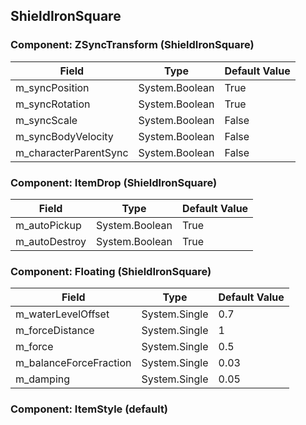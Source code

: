 ## ShieldIronSquare

### Component: ZSyncTransform (ShieldIronSquare)

|Field|Type|Default Value|
|---|---|---|
|m_syncPosition|System.Boolean|True|
|m_syncRotation|System.Boolean|True|
|m_syncScale|System.Boolean|False|
|m_syncBodyVelocity|System.Boolean|False|
|m_characterParentSync|System.Boolean|False|

### Component: ItemDrop (ShieldIronSquare)

|Field|Type|Default Value|
|---|---|---|
|m_autoPickup|System.Boolean|True|
|m_autoDestroy|System.Boolean|True|

### Component: Floating (ShieldIronSquare)

|Field|Type|Default Value|
|---|---|---|
|m_waterLevelOffset|System.Single|0.7|
|m_forceDistance|System.Single|1|
|m_force|System.Single|0.5|
|m_balanceForceFraction|System.Single|0.03|
|m_damping|System.Single|0.05|

### Component: ItemStyle (default)

